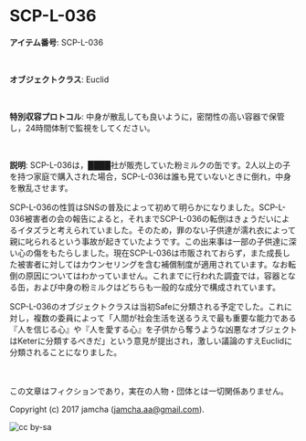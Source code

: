 # SCP-L-036

**アイテム番号**: SCP-L-036  

<br>  

**オブジェクトクラス**: Euclid  

<br>  

**特別収容プロトコル**: 中身が散乱しても良いように，密閉性の高い容器で保管し，24時間体制で監視をしてください。  

<br>  

**説明**: SCP-L-036は，████社が販売していた粉ミルクの缶です。2人以上の子を持つ家庭で購入された場合，SCP-L-036は誰も見ていないときに倒れ，中身を散乱させます。  

SCP-L-036の性質はSNSの普及によって初めて明らかになりました。SCP-L-036被害者の会の報告によると，それまでSCP-L-036の転倒はきょうだいによるイタズラと考えられていました。そのため，罪のない子供達が濡れ衣によって親に叱られるという事故が起きていたようです。この出来事は一部の子供達に深い心の傷をもたらしました。現在SCP-L-036は市販されておらず，また成長した被害者に対してはカウンセリングを含む補償制度が適用されています。なお転倒の原因についてはわかっていません。これまでに行われた調査では，容器となる缶，および中身の粉ミルクはどちらも一般的な成分で構成されています。  

SCP-L-036のオブジェクトクラスは当初Safeに分類される予定でした。これに対し，複数の委員によって「人間が社会生活を送るうえで最も重要な能力である『人を信じる心』や『人を愛する心』を子供から奪うような凶悪なオブジェクトはKeterに分類するべきだ」という意見が提出され，激しい議論のすえEuclidに分類されることになりました。  

<br>  
<br>  
この文章はフィクションであり，実在の人物・団体とは一切関係ありません。  

Copyright (c) 2017 jamcha (jamcha.aa@gmail.com).  

![cc by-sa](http://i.creativecommons.org/l/by-sa/4.0/88x31.png)
